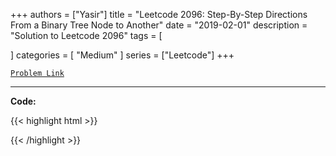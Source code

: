 
+++
authors = ["Yasir"]
title = "Leetcode 2096: Step-By-Step Directions From a Binary Tree Node to Another"
date = "2019-02-01"
description = "Solution to Leetcode 2096"
tags = [
    
]
categories = [
    "Medium"
]
series = ["Leetcode"]
+++



[`Problem Link`](https://leetcode.com/problems/step-by-step-directions-from-a-binary-tree-node-to-another/description/)

---

**Code:**

{{< highlight html >}}

{{< /highlight >}}

